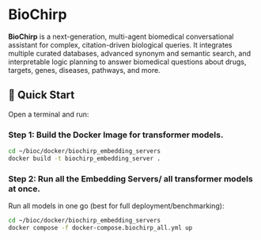 
# BioChirp

**BioChirp** is a next-generation, multi-agent biomedical conversational assistant for complex, citation-driven biological queries. It integrates multiple curated databases, advanced synonym and semantic search, and interpretable logic planning to answer biomedical questions about drugs, targets, genes, diseases, pathways, and more.


## 🚀 Quick Start

Open a terminal and run:

### Step 1: Build the Docker Image for transformer models.

```bash
cd ~/bioc/docker/biochirp_embedding_servers
docker build -t biochirp_embedding_server .
```
### Step 2: Run all the Embedding Servers/ all transformer models at once.

Run all models in one go (best for full deployment/benchmarking):

```bash
cd ~/bioc/docker/biochirp_embedding_servers
docker compose -f docker-compose.biochirp_all.yml up
```


